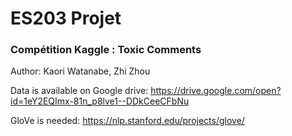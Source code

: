 # ES203 Projet
### Compétition Kaggle : Toxic Comments

Author: Kaori Watanabe, Zhi Zhou

Data is available on Google drive: https://drive.google.com/open?id=1eY2EQImx-81n_p8lve1--DDkCeeCFbNu

GloVe is needed: https://nlp.stanford.edu/projects/glove/
